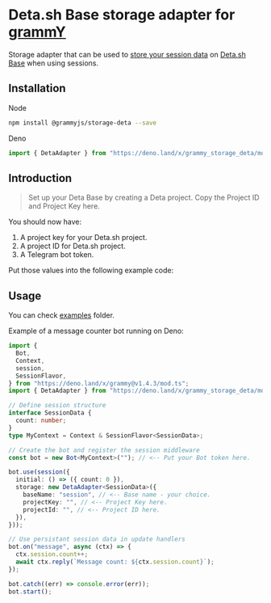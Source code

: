 # Deta.sh Base storage adapter for [grammY](https://github.com/grammyjs/grammY)

Storage adapter that can be used to [store your session data](https://grammy.dev/plugins/session.html) on [Deta.sh Base](https://deta.sh/) when using sessions.

## Installation

Node

```bash
npm install @grammyjs/storage-deta --save
```

Deno

```ts
import { DetaAdapter } from "https://deno.land/x/grammy_storage_deta/mod.ts";
```

## Introduction

> Set up your Deta Base by creating a Deta project. Copy the Project ID and Project Key here.

You should now have:

1. A project key for your Deta.sh project.
2. A project ID for Deta.sh project.
3. A Telegram bot token.

Put those values into the following example code:

## Usage

You can check [examples](examples/) folder.

Example of a message counter bot running on Deno:

```ts
import {
  Bot,
  Context,
  session,
  SessionFlavor,
} from "https://deno.land/x/grammy@v1.4.3/mod.ts";
import { DetaAdapter } from "https://deno.land/x/grammy_storage_deta/mod.ts";

// Define session structure
interface SessionData {
  count: number;
}
type MyContext = Context & SessionFlavor<SessionData>;

// Create the bot and register the session middleware
const bot = new Bot<MyContext>(""); // <-- Put your Bot token here.

bot.use(session({
  initial: () => ({ count: 0 }),
  storage: new DetaAdapter<SessionData>({
    baseName: "session", // <-- Base name - your choice.
    projectKey: "", // <-- Project Key here.
    projectId: "", // <-- Project ID here.
  }),
}));

// Use persistant session data in update handlers
bot.on("message", async (ctx) => {
  ctx.session.count++;
  await ctx.reply(`Message count: ${ctx.session.count}`);
});

bot.catch((err) => console.error(err));
bot.start();
```

